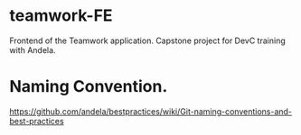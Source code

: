 # teamwork-FE
Frontend of the Teamwork application. Capstone project for DevC training with Andela.

# Naming Convention.
https://github.com/andela/bestpractices/wiki/Git-naming-conventions-and-best-practices
